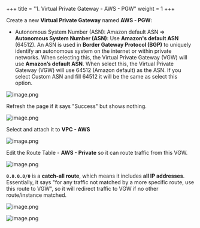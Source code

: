 +++
title = "1. Virtual Private Gateway - AWS - PGW"
weight = 1
+++


Create a new **Virtual Private Gateway** named **AWS - PGW**:

- Autonomous System Number (ASN): Amazon default ASN
⇒  **Autonomous System Number (ASN)**: Use **Amazon's default ASN** (64512).
An ASN is used in **Border Gateway Protocol (BGP)** to uniquely identify an autonomous system on the internet or within private networks. When selecting this, the Virtual Private Gateway (VGW) will use **Amazon’s default ASN**. When select this, the Virtual Private Gateway (VGW) will use 64512 (Amazon default) as the ASN. If you select Custom ASN and fill 64512 it will be the same as select this option.

![image.png](/images/005-v-prepare-for-site-to-site-vpn-aws-to-dc/24-649120-image.png)


Refresh the page if it says "Success" but shows nothing.


![image.png](/images/005-v-prepare-for-site-to-site-vpn-aws-to-dc/24-489188-image.png)


Select and attach it to **VPC - AWS**


![image.png](/images/005-v-prepare-for-site-to-site-vpn-aws-to-dc/24-586593-image.png)


Edit the Route Table - **AWS - Private** so it can route traffic from this VGW.


![image.png](/images/005-v-prepare-for-site-to-site-vpn-aws-to-dc/24-188622-image.png)


**`0.0.0.0/0`** is a **catch-all route**, which means it includes **all IP addresses**. Essentially, it says "for any traffic not matched by a more specific route, use this route to VGW", so it will redirect traffic to VGW if no other route/instance matched.


![image.png](/images/005-v-prepare-for-site-to-site-vpn-aws-to-dc/24-767674-image.png)


![image.png](/images/005-v-prepare-for-site-to-site-vpn-aws-to-dc/24-289401-image.png)


